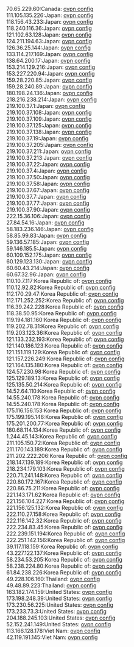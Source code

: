 70.65.229.60:Canada: [ovpn config](vpn/70_65_229_60.ovpn)  
111.105.135.226:Japan: [ovpn config](vpn/111_105_135_226.ovpn)  
118.156.43.233:Japan: [ovpn config](vpn/118_156_43_233.ovpn)  
118.240.116.36:Japan: [ovpn config](vpn/118_240_116_36.ovpn)  
121.102.63.128:Japan: [ovpn config](vpn/121_102_63_128.ovpn)  
124.211.194.63:Japan: [ovpn config](vpn/124_211_194_63.ovpn)  
126.36.25.144:Japan: [ovpn config](vpn/126_36_25_144.ovpn)  
133.114.217.169:Japan: [ovpn config](vpn/133_114_217_169.ovpn)  
138.64.200.17:Japan: [ovpn config](vpn/138_64_200_17.ovpn)  
153.214.129.216:Japan: [ovpn config](vpn/153_214_129_216.ovpn)  
153.227.220.94:Japan: [ovpn config](vpn/153_227_220_94.ovpn)  
159.28.220.85:Japan: [ovpn config](vpn/159_28_220_85.ovpn)  
159.28.240.89:Japan: [ovpn config](vpn/159_28_240_89.ovpn)  
180.198.24.136:Japan: [ovpn config](vpn/180_198_24_136.ovpn)  
218.216.238.214:Japan: [ovpn config](vpn/218_216_238_214.ovpn)  
219.100.37.1:Japan: [ovpn config](vpn/219_100_37_1.ovpn)  
219.100.37.108:Japan: [ovpn config](vpn/219_100_37_108.ovpn)  
219.100.37.109:Japan: [ovpn config](vpn/219_100_37_109.ovpn)  
219.100.37.125:Japan: [ovpn config](vpn/219_100_37_125.ovpn)  
219.100.37.138:Japan: [ovpn config](vpn/219_100_37_138.ovpn)  
219.100.37.19:Japan: [ovpn config](vpn/219_100_37_19.ovpn)  
219.100.37.205:Japan: [ovpn config](vpn/219_100_37_205.ovpn)  
219.100.37.211:Japan: [ovpn config](vpn/219_100_37_211.ovpn)  
219.100.37.213:Japan: [ovpn config](vpn/219_100_37_213.ovpn)  
219.100.37.22:Japan: [ovpn config](vpn/219_100_37_22.ovpn)  
219.100.37.4:Japan: [ovpn config](vpn/219_100_37_4.ovpn)  
219.100.37.50:Japan: [ovpn config](vpn/219_100_37_50.ovpn)  
219.100.37.58:Japan: [ovpn config](vpn/219_100_37_58.ovpn)  
219.100.37.67:Japan: [ovpn config](vpn/219_100_37_67.ovpn)  
219.100.37.7:Japan: [ovpn config](vpn/219_100_37_7.ovpn)  
219.100.37.77:Japan: [ovpn config](vpn/219_100_37_77.ovpn)  
219.100.37.90:Japan: [ovpn config](vpn/219_100_37_90.ovpn)  
222.15.36.106:Japan: [ovpn config](vpn/222_15_36_106.ovpn)  
27.84.54.16:Japan: [ovpn config](vpn/27_84_54_16.ovpn)  
58.183.236.146:Japan: [ovpn config](vpn/58_183_236_146.ovpn)  
58.85.99.83:Japan: [ovpn config](vpn/58_85_99_83.ovpn)  
59.136.57.185:Japan: [ovpn config](vpn/59_136_57_185.ovpn)  
59.146.185.5:Japan: [ovpn config](vpn/59_146_185_5.ovpn)  
60.109.152.175:Japan: [ovpn config](vpn/60_109_152_175.ovpn)  
60.129.123.130:Japan: [ovpn config](vpn/60_129_123_130.ovpn)  
60.60.43.214:Japan: [ovpn config](vpn/60_60_43_214.ovpn)  
60.67.32.96:Japan: [ovpn config](vpn/60_67_32_96.ovpn)  
110.10.7.117:Korea Republic of: [ovpn config](vpn/110_10_7_117.ovpn)  
110.12.92.82:Korea Republic of: [ovpn config](vpn/110_12_92_82.ovpn)  
112.170.29.47:Korea Republic of: [ovpn config](vpn/112_170_29_47.ovpn)  
112.171.252.252:Korea Republic of: [ovpn config](vpn/112_171_252_252.ovpn)  
116.39.242.228:Korea Republic of: [ovpn config](vpn/116_39_242_228.ovpn)  
118.38.50.95:Korea Republic of: [ovpn config](vpn/118_38_50_95.ovpn)  
119.194.181.160:Korea Republic of: [ovpn config](vpn/119_194_181_160.ovpn)  
119.202.78.31:Korea Republic of: [ovpn config](vpn/119_202_78_31.ovpn)  
119.203.123.36:Korea Republic of: [ovpn config](vpn/119_203_123_36.ovpn)  
121.133.232.193:Korea Republic of: [ovpn config](vpn/121_133_232_193.ovpn)  
121.140.186.123:Korea Republic of: [ovpn config](vpn/121_140_186_123.ovpn)  
121.151.119.129:Korea Republic of: [ovpn config](vpn/121_151_119_129.ovpn)  
121.157.226.249:Korea Republic of: [ovpn config](vpn/121_157_226_249.ovpn)  
121.164.135.180:Korea Republic of: [ovpn config](vpn/121_164_135_180.ovpn)  
124.57.230.98:Korea Republic of: [ovpn config](vpn/124_57_230_98.ovpn)  
125.129.189.13:Korea Republic of: [ovpn config](vpn/125_129_189_13.ovpn)  
125.135.50.214:Korea Republic of: [ovpn config](vpn/125_135_50_214.ovpn)  
14.52.64.110:Korea Republic of: [ovpn config](vpn/14_52_64_110.ovpn)  
14.55.240.178:Korea Republic of: [ovpn config](vpn/14_55_240_178.ovpn)  
14.55.240.178:Korea Republic of: [ovpn config](vpn/14_55_240_178.ovpn)  
175.116.156.153:Korea Republic of: [ovpn config](vpn/175_116_156_153.ovpn)  
175.199.195.146:Korea Republic of: [ovpn config](vpn/175_199_195_146.ovpn)  
175.201.200.77:Korea Republic of: [ovpn config](vpn/175_201_200_77.ovpn)  
180.68.114.134:Korea Republic of: [ovpn config](vpn/180_68_114_134.ovpn)  
1.244.45.143:Korea Republic of: [ovpn config](vpn/1_244_45_143.ovpn)  
211.105.150.72:Korea Republic of: [ovpn config](vpn/211_105_150_72.ovpn)  
211.170.143.189:Korea Republic of: [ovpn config](vpn/211_170_143_189.ovpn)  
211.202.222.206:Korea Republic of: [ovpn config](vpn/211_202_222_206.ovpn)  
218.147.139.189:Korea Republic of: [ovpn config](vpn/218_147_139_189.ovpn)  
218.234.179.103:Korea Republic of: [ovpn config](vpn/218_234_179_103.ovpn)  
220.71.241.148:Korea Republic of: [ovpn config](vpn/220_71_241_148.ovpn)  
220.80.172.167:Korea Republic of: [ovpn config](vpn/220_80_172_167.ovpn)  
220.86.75.211:Korea Republic of: [ovpn config](vpn/220_86_75_211.ovpn)  
221.143.171.62:Korea Republic of: [ovpn config](vpn/221_143_171_62.ovpn)  
221.156.104.227:Korea Republic of: [ovpn config](vpn/221_156_104_227.ovpn)  
221.156.125.132:Korea Republic of: [ovpn config](vpn/221_156_125_132.ovpn)  
222.110.27.158:Korea Republic of: [ovpn config](vpn/222_110_27_158.ovpn)  
222.116.142.32:Korea Republic of: [ovpn config](vpn/222_116_142_32.ovpn)  
222.234.83.45:Korea Republic of: [ovpn config](vpn/222_234_83_45.ovpn)  
222.239.151.194:Korea Republic of: [ovpn config](vpn/222_239_151_194.ovpn)  
222.251.142.156:Korea Republic of: [ovpn config](vpn/222_251_142_156.ovpn)  
39.117.118.159:Korea Republic of: [ovpn config](vpn/39_117_118_159.ovpn)  
43.227.122.137:Korea Republic of: [ovpn config](vpn/43_227_122_137.ovpn)  
58.234.53.205:Korea Republic of: [ovpn config](vpn/58_234_53_205.ovpn)  
58.238.224.80:Korea Republic of: [ovpn config](vpn/58_238_224_80.ovpn)  
61.84.238.226:Korea Republic of: [ovpn config](vpn/61_84_238_226.ovpn)  
49.228.106.160:Thailand: [ovpn config](vpn/49_228_106_160.ovpn)  
49.48.89.223:Thailand: [ovpn config](vpn/49_48_89_223.ovpn)  
163.182.174.159:United States: [ovpn config](vpn/163_182_174_159.ovpn)  
173.198.248.39:United States: [ovpn config](vpn/173_198_248_39.ovpn)  
173.230.56.225:United States: [ovpn config](vpn/173_230_56_225.ovpn)  
173.233.73.3:United States: [ovpn config](vpn/173_233_73_3.ovpn)  
204.188.245.103:United States: [ovpn config](vpn/204_188_245_103.ovpn)  
52.152.241.149:United States: [ovpn config](vpn/52_152_241_149.ovpn)  
113.166.128.178:Viet Nam: [ovpn config](vpn/113_166_128_178.ovpn)  
42.119.191.145:Viet Nam: [ovpn config](vpn/42_119_191_145.ovpn)  
